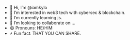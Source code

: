 - 👋 Hi, I’m @iamkylo
- 👀 I’m interested in web3 tech with cybersec & blockchain.
- 🌱 I’m currently learning js.
- 💞️ I’m looking to collaborate on ...
- 😄 Pronouns: HE/HIM
- ⚡ Fun fact: THAT YOU CAN SHARE.

<!---
iamkylo/iamkylo is a ✨ special ✨ repository because its `README.md` (this file) appears on your GitHub profile.
You can click the Preview link to take a look at your changes.
--->
